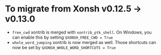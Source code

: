 # To migrate from Xonsh v0.12.5 -> v0.13.0

- `free_cwd` xontrib is merged with `xontrib_ptk_shell`.
   On Windows, you can enable this by setting `$XONSH_FREE_CWD = True`
- `whole_word_jumping` xontrib is now merged as well.
   Those shortcuts can now be set by `$XONSH_WHOLE_WORD_SHORTCUTS = True`
